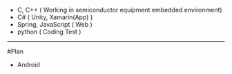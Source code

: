 * C, C++ ( Working in semiconductor equipment embedded environment)
* C# ( Unity, Xamarin(App) )
* Spring, JavaScript ( Web )
* python ( Coding Test )

---------------------------------------------------------------------
#Plan
* Android
